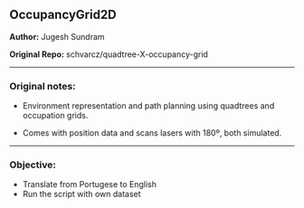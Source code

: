 ## OccupancyGrid2D
**Author:** Jugesh Sundram

**Original Repo:** schvarcz/quadtree-X-occupancy-grid

---

### Original notes:
* Environment representation and path planning using quadtrees and occupation grids.

* Comes with position data and scans lasers with 180º, both simulated.

---

### Objective:
* Translate from Portugese to English
* Run the script with own dataset

